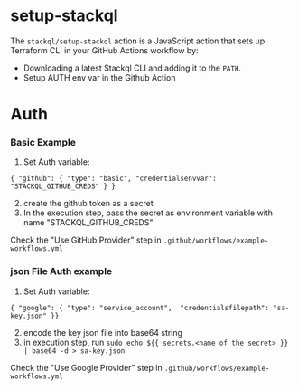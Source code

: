 # setup-stackql

The `stackql/setup-stackql` action is a JavaScript action that sets up Terraform CLI in your GitHub Actions workflow by:

- Downloading a latest Stackql CLI and adding it to the `PATH`.
- Setup AUTH env var in the Github Action

# Auth
### Basic Example
1. Set Auth variable:
```
{ "github": { "type": "basic", "credentialsenvvar": "STACKQL_GITHUB_CREDS" } }
```
2. create the github token as a secret
3. In the execution step, pass the secret as environment variable with name "STACKQL_GITHUB_CREDS"

Check the "Use GitHub Provider" step in `.github/workflows/example-workflows.yml`

### json File Auth example

1. Set Auth variable:
```
{ "google": { "type": "service_account",  "credentialsfilepath": "sa-key.json" }}
```
2. encode the key json file into base64 string
3. in execution step, run `sudo echo ${{ secrets.<name of the secret> }} | base64 -d > sa-key.json`

Check the "Use Google Provider" step in `.github/workflows/example-workflows.yml`